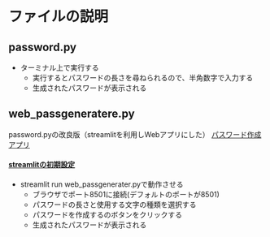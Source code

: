 # ファイルの説明

## password.py
- ターミナル上で実行する
    - 実行するとパスワードの長さを尋ねられるので、半角数字で入力する
    - 生成されたパスワードが表示される

## web_passgeneratere.py
password.pyの改良版（streamlitを利用しWebアプリにした）
[パスワード作成アプリ](https://norma2627-password-generater-web-passgenerater-1775uq.streamlit.app/)

#### [streamlitの初期設定](https://docs.streamlit.io/library/get-started/installation#install-streamlit-on-macoslinux)
- streamlit run web_passgenerater.pyで動作させる
    - ブラウザでポート8501に接続(デフォルトのポートが8501)
    - パスワードの長さと使用する文字の種類を選択する
    - パスワードを作成するのボタンをクリックする
    - 生成されたパスワードが表示される
